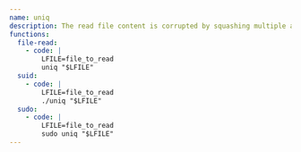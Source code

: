 ```yaml
---
name: uniq
description: The read file content is corrupted by squashing multiple adjacent lines.
functions:
  file-read:
    - code: |
        LFILE=file_to_read
        uniq "$LFILE"
  suid:
    - code: |
        LFILE=file_to_read
        ./uniq "$LFILE"
  sudo:
    - code: |
        LFILE=file_to_read
        sudo uniq "$LFILE"
---
```

